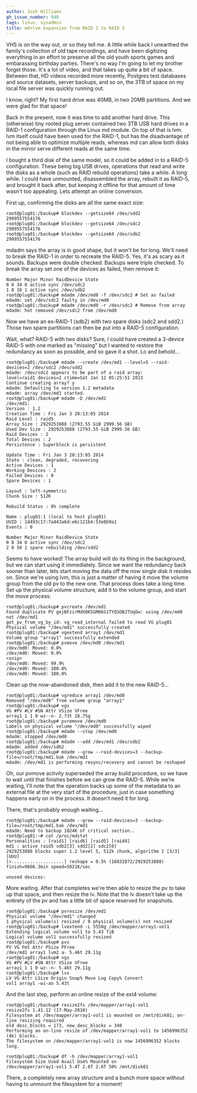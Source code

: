 ```yaml
---
author: Josh Williams
gh_issue_number: 940
tags: linux, sysadmin
title: md+lvm expansion from RAID 1 to RAID 5
---
```


VHS is on the way out, or so they tell me.  A little while back I unearthed the family's collection of old tape recordings, and have been digitizing everything in an effort to preserve all the old youth sports games and embarassing birthday parties.  There's no way I'm going to let my brother forget those.  It's a lot of video, and that takes up quite a bit of space.  Between that, HD videos recorded more recently, Postgres test databases and source datasets, server backups, and so on, the 3TB of space on my local file server was quickly running out.

I know, right?  My first hard drive was 40MB, in two 20MB partitions.  And we were glad for that space!

Back in the present, now it was time to add another hard drive.  This (otherwise) tiny rooted plug server contained two 3TB USB hard drives in a RAID-1 configuration through the Linux md module.  On top of that is lvm.  lvm itself could have been used for the RAID-1, but has the disadvantage of not being able to optimize multiple reads, whereas md can allow both disks in the mirror serve different reads at the same time.

I bought a third disk of the same model, so it could be added in to a RAID-5 configuration.  These being big USB drives, operations that read and write the disks as a whole (such as RAID rebuild operations) take a while.  A long while.  I could have unmounted, disassembled the array, rebuilt it as RAID-5, and brought it back after, but keeping it offline for that amount of time wasn't too appealing.  Lets attempt an online conversion.

First up, confirming the disks are all the same exact size:

```
root@plug01:/backup# blockdev --getsize64 /dev/sdd2
2999557554176
root@plug01:/backup# blockdev --getsize64 /dev/sdc2
2999557554176
root@plug01:/backup# blockdev --getsize64 /dev/sdb2
2999557554176
```
mdadm says the array is in good shape, but it won't be for long.  We'll need to break the RAID-1 in order to recreate the RAID-5.  Yes, it's as scary as it sounds.  Backups were double checked.  Backups were triple checked.  To break the array set one of the devices as failed, then remove it:

```
Number Major Minor RaidDevice State
0 8 34 0 active sync /dev/sdc2
1 8 18 1 active sync /dev/sdb2
root@plug01:/backup# mdadm /dev/md0 -f /dev/sdc2 # Set as failed
mdadm: set /dev/sdc2 faulty in /dev/md0
root@plug01:/backup# mdadm /dev/md0 -r /dev/sdc2 # Remove from array
mdadm: hot removed /dev/sdc2 from /dev/md0
```
Now we have an ex-RAID-1 (sdb2) with two spare disks (sdc2 and sdd2.)  Those two spare partitions can then be put into a RAID-5 configuration.

Wait, what?  RAID-5 with two disks?  Sure, I could have created a 3-device RAID-5 with one marked as "missing" but I wanted to restore the redundancy as soon as possible, and so gave it a shot.  Lo and behold...

```
root@plug01:/backup# mdadm --create /dev/md1 --level=5 --raid-devices=2 /dev/sdc2 /dev/sdd2
mdadm: /dev/sdc2 appears to be part of a raid array:
level=raid1 devices=2 ctime=Sat Jan 12 05:25:51 2013
Continue creating array? y
mdadm: Defaulting to version 1.2 metadata
mdadm: array /dev/md1 started.
root@plug01:/backup# mdadm -D /dev/md1
/dev/md1:
Version : 1.2
Creation Time : Fri Jan 3 20:13:05 2014
Raid Level : raid5
Array Size : 2929253888 (2793.55 GiB 2999.56 GB)
Used Dev Size : 2929253888 (2793.55 GiB 2999.56 GB)
Raid Devices : 2
Total Devices : 2
Persistence : Superblock is persistent

Update Time : Fri Jan 3 20:13:05 2014
State : clean, degraded, recovering
Active Devices : 1
Working Devices : 2
Failed Devices : 0
Spare Devices : 1

Layout : left-symmetric
Chunk Size : 512K

Rebuild Status : 0% complete

Name : plug01:1 (local to host plug01)
UUID : 1d493c17:7a443a6d:e6c121b4:53e8b9a1
Events : 0

Number Major Minor RaidDevice State
0 8 34 0 active sync /dev/sdc2
2 8 50 1 spare rebuilding /dev/sdd2
```
Seems to have worked!  The array build will do its thing in the background, but we can start using it immediately.  Since we want the redundancy back sooner than later, lets start moving the data off the now single disk it resides on.  Since we're using lvm, this is just a matter of having it move the volume group from the old pv to the new one.  That process does take a long time.  Set up the physical volume structure, add it to the volume group, and start the move process:

```
root@plug01:/backup# pvcreate /dev/md1
Found duplicate PV gejBFzirMdX0KSGMO6S1TYQSOBJTUqOw: using /dev/md0 not /dev/md1
get_pv_from_vg_by_id: vg_read_internal failed to read VG plug01
Physical volume "/dev/md1" successfully created
root@plug01:/backup# vgextend array1 /dev/md1
Volume group "array1" successfully extended
root@plug01:/backup# pvmove /dev/md0 /dev/md1
/dev/md0: Moved: 0.0%
/dev/md0: Moved: 0.0%
<snip>
/dev/md0: Moved: 99.9%
/dev/md0: Moved: 100.0%
/dev/md0: Moved: 100.0%
```
Clean up the now-abandoned disk, then add it to the new RAID-5...

```
root@plug01:/backup# vgreduce array1 /dev/md0
Removed "/dev/md0" from volume group "array1"
root@plug01:/backup# vgs
VG #PV #LV #SN Attr VSize VFree
array1 1 1 0 wz--n- 2.73t 28.75g
root@plug01:/backup# pvremove /dev/md0
Labels on physical volume "/dev/md0" successfully wiped
root@plug01:/backup# mdadm --stop /dev/md0
mdadm: stopped /dev/md0
root@plug01:/backup# mdadm --add /dev/md1 /dev/sdb2
mdadm: added /dev/sdb2
root@plug01:/backup# mdadm --grow --raid-devices=3 --backup-file=/root/tmp/md1.bak /dev/md1
mdadm: /dev/md1 is performing resync/recovery and cannot be reshaped
```
Oh, our pvmove activity superseded the array build procedure, so we have to wait until that finishes before we can grow the RAID-5.  While we're waiting, I'll note that the operation backs up some of the metadata to an external file at the very start of the procedure, just in case something happens early on in the process.  It doesn't need it for long.

There, that's probably enough waiting...

```
root@plug01:/backup# mdadm --grow --raid-devices=3 --backup-file=/root/tmp/md1.bak /dev/md1
mdadm: Need to backup 1024K of critical section..
root@plug01:~# cat /proc/mdstat
Personalities : [raid1] [raid6] [raid5] [raid4]
md1 : active raid5 sdb2[3] sdd2[2] sdc2[0]
2929253888 blocks super 1.2 level 5, 512k chunk, algorithm 2 [3/3] [UUU]
[>....................] reshape = 0.5% (16832872/2929253888) finish=9666.3min speed=5021K/sec

unused devices:
```
More waiting.  After that completes we're then able to resize the pv to take up that space, and then resize the lv.  Note that the lv doesn't take up the entirety of the pv and has a little bit of space reserved for snapshots.

```
root@plug01:/backup# pvresize /dev/md1
Physical volume "/dev/md1" changed
1 physical volume(s) resized / 0 physical volume(s) not resized
root@plug01:/backup# lvextend -L 5558g /dev/mapper/array1-vol1
Extending logical volume vol1 to 5.43 TiB
Logical volume vol1 successfully resized
root@plug01:/backup# pvs
PV VG Fmt Attr PSize PFree
/dev/md1 array1 lvm2 a- 5.46t 29.11g
root@plug01:/backup# vgs
VG #PV #LV #SN Attr VSize VFree
array1 1 1 0 wz--n- 5.46t 29.11g
root@plug01:/backup# lvs
LV VG Attr LSize Origin Snap% Move Log Copy% Convert
vol1 array1 -wi-ao 5.43t
```
And the last step, perform an online resize of the ext4 volume:

```
root@plug01:/backup# resize2fs /dev/mapper/array1-vol1
resize2fs 1.41.12 (17-May-2010)
Filesystem at /dev/mapper/array1-vol1 is mounted on /mnt/disk01; on-line resizing required
old desc_blocks = 173, new_desc_blocks = 348
Performing an on-line resize of /dev/mapper/array1-vol1 to 1456996352 (4k) blocks.
The filesystem on /dev/mapper/array1-vol1 is now 1456996352 blocks long.

root@plug01:/backup# df -h /dev/mapper/array1-vol1
Filesystem Size Used Avail Use% Mounted on
/dev/mapper/array1-vol1 5.4T 2.6T 2.6T 50% /mnt/disk01
```
There, a completely new array structure and a bunch more space without having to unmount the filesystem for a moment!
